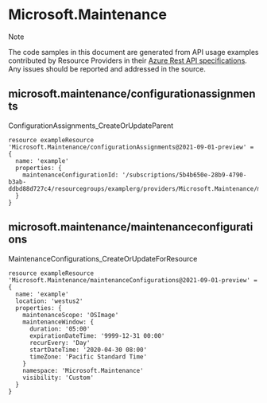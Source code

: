 # Microsoft.Maintenance
  
> [!NOTE]
> The code samples in this document are generated from API usage examples contributed by Resource Providers in their [Azure Rest API specifications](https://github.com/Azure/azure-rest-api-specs). Any issues should be reported and addressed in the source.


## microsoft.maintenance/configurationassignments

ConfigurationAssignments_CreateOrUpdateParent
```bicep
resource exampleResource 'Microsoft.Maintenance/configurationAssignments@2021-09-01-preview' = {
  name: 'example'
  properties: {
    maintenanceConfigurationId: '/subscriptions/5b4b650e-28b9-4790-b3ab-ddbd88d727c4/resourcegroups/examplerg/providers/Microsoft.Maintenance/maintenanceConfigurations/policy1'
  }
}
```

## microsoft.maintenance/maintenanceconfigurations

MaintenanceConfigurations_CreateOrUpdateForResource
```bicep
resource exampleResource 'Microsoft.Maintenance/maintenanceConfigurations@2021-09-01-preview' = {
  name: 'example'
  location: 'westus2'
  properties: {
    maintenanceScope: 'OSImage'
    maintenanceWindow: {
      duration: '05:00'
      expirationDateTime: '9999-12-31 00:00'
      recurEvery: 'Day'
      startDateTime: '2020-04-30 08:00'
      timeZone: 'Pacific Standard Time'
    }
    namespace: 'Microsoft.Maintenance'
    visibility: 'Custom'
  }
}
```
